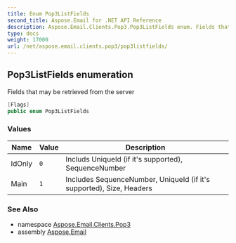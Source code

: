 ```yaml
---
title: Enum Pop3ListFields
second_title: Aspose.Email for .NET API Reference
description: Aspose.Email.Clients.Pop3.Pop3ListFields enum. Fields that may be retrieved from the server
type: docs
weight: 17000
url: /net/aspose.email.clients.pop3/pop3listfields/
---
```

## Pop3ListFields enumeration

Fields that may be retrieved from the server

```csharp
[Flags]
public enum Pop3ListFields
```

### Values

| Name | Value | Description |
| --- | --- | --- |
| IdOnly | `0` | Includs UniqueId (if it's supported), SequenceNumber |
| Main | `1` | Includes SequenceNumber, UniqueId (if it's supported), Size, Headers |

### See Also

* namespace [Aspose.Email.Clients.Pop3](../../aspose.email.clients.pop3/)
* assembly [Aspose.Email](../../)


